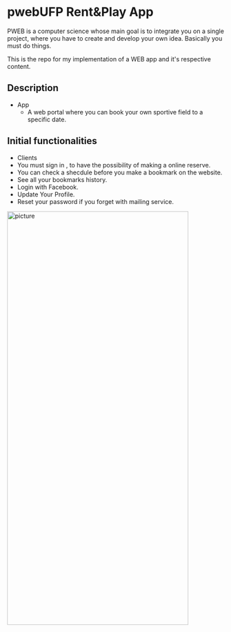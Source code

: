 # pwebUFP Rent&Play App

PWEB is a computer science whose main goal is to integrate you on a single project, where you have to create and develop your own idea.
Basically you must do things.

This is the repo for my implementation of a WEB app and it's respective content.

## Description
- App
  - A web portal where you can book your own sportive field to a specific date.
  
## Initial functionalities
- Clients
 - You must sign in , to have the possibility of making a online reserve.
 - You can check a shecdule before you make a bookmark on the website.
 - See all your bookmarks history.
 - Login with Facebook.
 - Update Your Profile.
 - Reset your password if you forget with mailing service.
 
 
 
<img src="http://image.prntscr.com/image/4e3fa9cce97344fbb2bec7fabe0cbc45.png" alt="picture" height="960" width="420">
